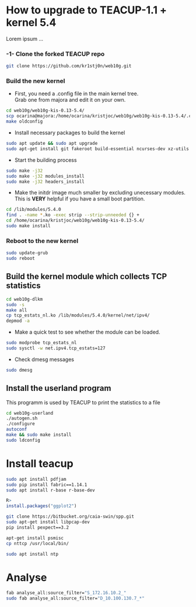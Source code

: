 # How to upgrade to TEACUP-1.1 + kernel 5.4

Lorem ipsum ...

### -1- Clone the forked TEACUP repo

```bash
git clone https://github.com/kr1stj0n/web10g.git
```

### Build the new kernel
- First, you need a .config file in the main kernel tree.<br/>
  Grab one from majora and edit it on your own.

```bash
cd web10g/web10g-kis-0.13-5.4/
scp ocarina@majora:/home/ocarina/kristjoc/web10g/web10g-kis-0.13-5.4/.config .
make oldconfig
```

- Install necessary packages to build the kernel

```bash
sudo apt update && sudo apt upgrade
sudo apt-get install git fakeroot build-essential ncurses-dev xz-utils libssl-dev bc flex libelf-dev bison
```

- Start the building process

```bash
sudo make -j32
sudo make -j32 modules_install
sudo make -j32 headers_install
```

- Make the initdr image much smaller by excluding unecessary modules.<br/>
This is **VERY** helpful if you have a small boot partition.

```bash
cd /lib/modules/5.4.0
find . -name *.ko -exec strip --strip-unneeded {} +
cd /home/ocarina/kristjoc/web10g/web10g-kis-0.13-5.4/
sudo make install
```

### Reboot to the new kernel

```bash
sudo update-grub
sudo reboot
```

## Build the kernel module which collects TCP statistics

```bash
cd web10g-dlkm
sudo -s
make all
cp tcp_estats_nl.ko /lib/modules/5.4.0/kernel/net/ipv4/
depmod -a
```

- Make a quick test to see whether the module can be loaded.

```bash
sudo modprobe tcp_estats_nl
sudo sysctl -w net.ipv4.tcp_estats=127
```
- Check dmesg messages

```bash
sudo dmesg
```

## Install the userland program

This programm is used by TEACUP to print the statistics to a file

```bash
cd web10g-userland
./autogen.sh
./configure
autoconf
make && sudo make install
sudo ldconfig
```

# Install teacup

```bash
sudo apt install pdfjam
sudo pip install fabric==1.14.1
sudo apt install r-base r-base-dev
```

```R
R>
install.packages("ggplot2")
```

```bash
git clone https://bitbucket.org/caia-swin/spp.git
sudo apt-get install libpcap-dev
pip install pexpect==3.2

apt-get install psmisc
cp nttcp /usr/local/bin/

sudo apt install ntp
```
# Analyse

```bash
fab analyse_all:source_filter="S_172.16.10.2_"
sudo fab analyse_all:source_filter="D_10.100.130.7_*"
```
